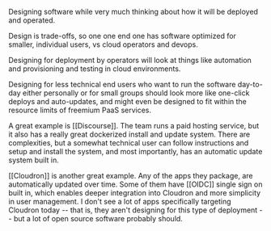 ---
---

Designing software while very much thinking about how it will be deployed and operated.

Design is trade-offs, so one one end one has software optimized for smaller, individual users, vs cloud operators and devops.

Designing for deployment by operators will look at things like automation and provisioning and testing in cloud environments.

Designing for less technical end users who want to run the software day-to-day either personally or for small groups should look more like one-click deploys and auto-updates, and might even be designed to fit within the resource limits of freemium PaaS services.

A great example is [[Discourse]]. The team runs a paid hosting service, but it also has a really great dockerized install and update system. There are complexities, but a somewhat technical user can follow instructions and setup and install the system, and most importantly, has an automatic update system built in.

[[Cloudron]] is another great example. Any of the apps they package, are automatically updated over time. Some of them have [[OIDC]] single sign on built in, which enables deeper integration into Cloudron and more simplicity in user management. I don't see a lot of apps specifically targeting Cloudron today -- that is, they aren't designing for this type of deployment -- but a lot of open source software probably should.